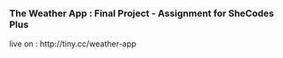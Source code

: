 <h3>The Weather App : Final Project - Assignment for SheCodes Plus</h3>
<p>live on :  http://tiny.cc/weather-app </p>
